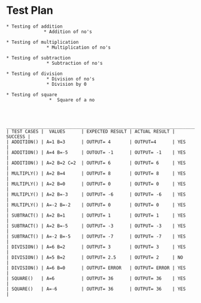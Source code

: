 # Test Plan
    
    * Testing of addition
                  * Addition of no's

    * Testing of multiplication
                   * Multiplication of no's

    * Testing of subtraction
                   * Subtraction of no's

    * Testing of division
                   * Division of no's
                   * Division by 0

    * Testing of square
                    *  Square of a no



     _______________________________________________________________________
    | TEST CASES |  VALUES      | EXPECTED RESULT | ACTUAL RESULT | SUCCESS |
    | ADDITION() | A=1 B=3      | OUTPUT= 4       | OUTPUT=4      | YES     |
    | ADDITION() | A=4 B=-5     | OUTOUT= -1      | OUTPUT= -1    | YES     |
    | ADDITION() | A=2 B=2 C=2  | OUTPUT= 6       | OUTPUT= 6     | YES     |
    | MULTIPLY() | A=2 B=4      | OUTPUT= 8       | OUTPUT= 8     | YES     |
    | MULTIPLY() | A=2 B=0      | OUTPUT= 0       | OUTPUT= 0     | YES     |
    | MULTIPLY() | A=2 B=-3     | OUTPUT= -6      | OUTPUT= -6    | YES     |
    | MULTIPLY() | A=-2 B=-2    | OUTPUT= 0       | OUTPUT= 0     | YES     |
    | SUBTRACT() | A=2 B=1      | OUTPUT= 1       | OUTPUT= 1     | YES     |
    | SUBTRACT() | A=2 B=-5     | OUTPUT= -3      | OUTPUT= -3    | YES     |
    | SUBTRACT() | A=-2 B=-5    | OUTPUT= -7      | OUTPUT= -7    | YES     |
    | DIVISION() | A=6 B=2      | OUTPUT= 3       | OUTPUT= 3     | YES     |
    | DIVISION() | A=5 B=2      | OUTPUT= 2.5     | OUTPUT= 2     | NO      |
    | DIVISION() | A=6 B=0      | OUTPUT= ERROR   | OUTPUT= ERROR | YES     |
    | SQUARE()   | A=6          | OUTPUT= 36      | OUTPUT= 36    | YES     |
    | SQUARE()   | A=-6         | OUTPUT= 36      | OUTPUT= 36    | YES     |
    

